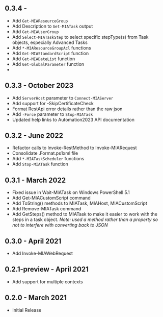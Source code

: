 ## 0.3.4 -
* Add `Get-MIAResourceGroup`
* Add Description to `Get-MIATask` output
* Add `Get-MIAUserGroup`
* Add `Select-MIATaskStep` to select specific stepType(s) from Task objects, especially Advanced Tasks
* Add `*-MIAResourceGroupAcl` functions
* Add `Get-MIAStandardScript` function
* Add `Get-MIADateList` function
* Add `Get-GlobalParameter` function
*
## 0.3.3 - October 2023
* Add `ServerHost` parameter to `Connect-MIAServer`
* Add support for -SkipCertificateCheck
* Format RestApi error details rather than the raw json
* Add `-Force` parameter to `Stop-MIATask`
* Updated help links to Automation2023 API documentation
## 0.3.2 - June 2022
* Refactor calls to Invoke-RestMethod to Invoke-MIARequest
* Consolidate .Format.ps1xml file
* Add `*-MIATaskScheduler` functions
* Add `Stop-MIATask` function
## 0.3.1 - March 2022
* Fixed issue in Wait-MIATask on Windows PowerShell 5.1
* Add Get-MIACustomScript command
* Add ToString() methods to MIATask, MIAHost, MIACustomScript
* Add Remove-MIATask command
* Add GetSteps() method to MIATask to make it easier to work with the steps in a task object.  *Note: used a method rather than a property so not to interfere with converting back to JSON*  
## 0.3.0 - April 2021
* Add Invoke-MIAWebRequest
## 0.2.1-preview - April 2021
* Add support for multiple contexts
## 0.2.0 - March 2021
* Initial Release